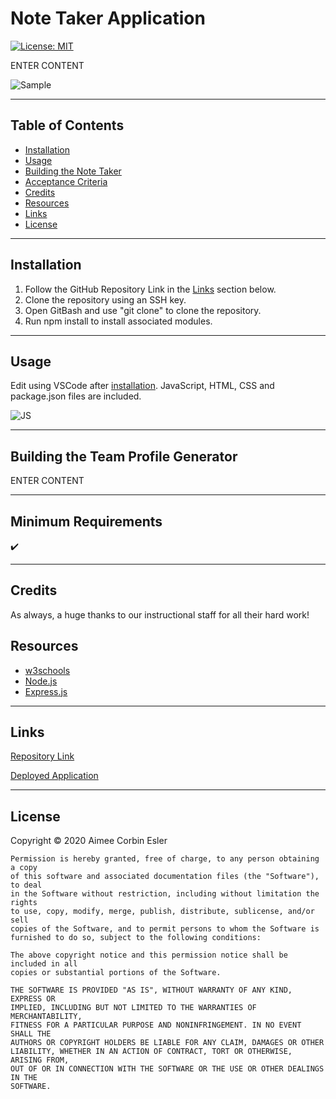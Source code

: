 # Note Taker Application

[![License: MIT](https://img.shields.io/badge/License-MIT-yellow.svg)](https://opensource.org/licenses/MIT)

ENTER CONTENT

![Sample]()

---

## Table of Contents

- [Installation](#installation)
- [Usage](#Usage)
- [Building the Note Taker](#building-the-note-taker)
- [Acceptance Criteria](#acceptance-criteria)
- [Credits](#credits)
- [Resources](#resources)
- [Links](#Links)
- [License](#license)

---

## Installation

1. Follow the GitHub Repository Link in the [Links](#Links) section below.
1. Clone the repository using an SSH key.
1. Open GitBash and use "git clone" to clone the repository.
1. Run npm install to install associated modules.

---

## Usage

Edit using VSCode after [installation](#installation). JavaScript, HTML, CSS and package.json files are included.

![JS]()

---

## Building the Team Profile Generator

ENTER CONTENT

---

## Minimum Requirements

:heavy_check_mark:

---

## Credits

As always, a huge thanks to our instructional staff for all their hard work!

## Resources

- [w3schools](https://www.w3schools.com)
- [Node.js](https://nodejs.org/en/)
- [Express.js]()

---

## Links

[Repository Link]()

[Deployed Application]()

---

## License

Copyright &copy; 2020 Aimee Corbin Esler

    Permission is hereby granted, free of charge, to any person obtaining a copy
    of this software and associated documentation files (the "Software"), to deal
    in the Software without restriction, including without limitation the rights
    to use, copy, modify, merge, publish, distribute, sublicense, and/or sell
    copies of the Software, and to permit persons to whom the Software is
    furnished to do so, subject to the following conditions:

    The above copyright notice and this permission notice shall be included in all
    copies or substantial portions of the Software.

    THE SOFTWARE IS PROVIDED "AS IS", WITHOUT WARRANTY OF ANY KIND, EXPRESS OR
    IMPLIED, INCLUDING BUT NOT LIMITED TO THE WARRANTIES OF MERCHANTABILITY,
    FITNESS FOR A PARTICULAR PURPOSE AND NONINFRINGEMENT. IN NO EVENT SHALL THE
    AUTHORS OR COPYRIGHT HOLDERS BE LIABLE FOR ANY CLAIM, DAMAGES OR OTHER
    LIABILITY, WHETHER IN AN ACTION OF CONTRACT, TORT OR OTHERWISE, ARISING FROM,
    OUT OF OR IN CONNECTION WITH THE SOFTWARE OR THE USE OR OTHER DEALINGS IN THE
    SOFTWARE.
